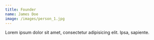```yaml
---
title: Founder
name: James Doe
image: /images/person_1.jpg
---
```


Lorem ipsum dolor sit amet, consectetur adipisicing elit. Ipsa, sapiente.